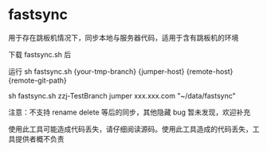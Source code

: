 # fastsync
用于存在跳板机情况下，同步本地与服务器代码，适用于含有跳板机的环境

下载 fastsync.sh 后

运行 sh fastsync.sh {your-tmp-branch} {jumper-host} {remote-host} {remote-git-path}

sh fastsync.sh zzj-TestBranch jumper xxx.xxx.com "~\/data\/fastsync"

注意：不支持 rename delete 等后的同步，其他隐藏 bug 暂未发现，欢迎补充

使用此工具可能造成代码丢失，请仔细阅读源码。使用此工具造成的代码丢失，工具提供者概不负责
